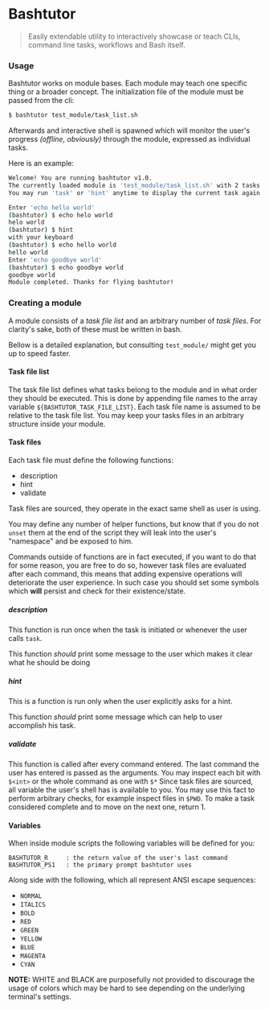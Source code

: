 # Bashtutor
> Easily extendable utility to interactively showcase or teach CLIs, command line tasks, workflows and Bash itself.

### Usage
Bashtutor works on module bases.
Each module may teach one specific thing or a broader concept.
The initialization file of the module must be passed from the cli:
```sh
$ bashtutor test_module/task_list.sh
```
Afterwards and interactive shell is spawned which will monitor the user's
progress _(offline, obviously)_ through the module,
expressed as individual tasks.

Here is an example:
```sh
Welcome! You are running bashtutor v1.0.
The currently loaded module is 'test_module/task_list.sh' with 2 tasks.
You may run 'task' or 'hint' anytime to display the current task again or a help message respectedly.

Enter 'echo hello world'
(bashtutor) $ echo helo world
helo world
(bashtutor) $ hint
with your keyboard
(bashtutor) $ echo hello world
hello world
Enter 'echo goodbye world'
(bashtutor) $ echo goodbye world
goodbye world
Module completed. Thanks for flying bashtutor!
```

### Creating a module
A module consists of a _task file list_ and an arbitrary number of _task files_.
For clarity's sake, both of these must be written in bash.

Bellow is a detailed explanation,
but consulting `test_module/` might get you up to speed faster.

#### Task file list
The task file list defines what tasks belong to the module
and in what order they should be executed.
This is done by appending file names to the array variable `${BASHTUTOR_TASK_FILE_LIST}`.
Each task file name is assumed to be relative to the task file list.
You may keep your tasks files in an arbitrary structure inside your module.

#### Task files
Each task file must define the following functions:
+ description
+ hint
+ validate

Task files are sourced,
they operate in the exact same shell as user is using.

You may define any number of helper functions,
but know that if you do not `unset` them at the end of the script
they will leak into the user's "namespace" and be exposed to him.

Commands outside of functions are in fact executed,
if you want to do that for some reason,
you are free to do so,
however task files are evaluated after each command,
this means that adding expensive operations
will deteriorate the user experience.
In such case you should set some symbols
which **will** persist and check for their existence/state.

##### description
This function is run once when the task is initiated
or whenever the user calls `task`.

This function *should* print some message to the user which makes it clear
what he should be doing

##### hint
This is a function is run only when the user explicitly asks for a hint.

This function *should* print some message which can help to user accomplish his task.

##### validate
This function is called after every command entered.
The last command the user has entered is passed as the arguments.
You may inspect each bit with `$<int>` or the whole command as one with `$*`
Since task files are sourced, all variable the user's shell has is available to you.
You may use this fact to perform arbitrary checks,
for example inspect files in `$PWD`.
To make a task considered complete and to move on the next one, return 1.

#### Variables
When inside module scripts the following variables will be defined for you:
```
BASHTUTOR_R     : the return value of the user's last command
BASHTUTOR_PS1   : the primary prompt bashtutor uses
```

Along side with the following, which all represent ANSI escape sequences:
+ `NORMAL`
+ `ITALICS`
+ `BOLD`
+ `RED`
+ `GREEN`
+ `YELLOW`
+ `BLUE`
+ `MAGENTA`
+ `CYAN`

**NOTE:** WHITE and BLACK are purposefully not provided
to discourage the usage of colors which may be hard to see depending on the
underlying terminal's settings.

